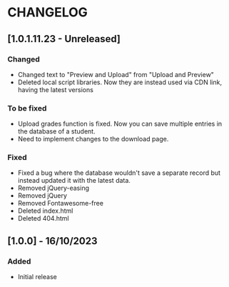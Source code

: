 # CHANGELOG

## [1.0.1.11.23 - Unreleased]

### Changed
- Changed text to "Preview and Upload" from "Upload and Preview"
- Deleted local script libraries. Now they are instead used via CDN link, having the latest versions

### To be fixed
- Upload grades function is fixed. Now you can save multiple entries in the database of a student.
- Need to implement changes to the download page.

### Fixed
- Fixed a bug where the database wouldn't save a separate record but instead updated it with the latest data.
- Removed jQuery-easing
- Removed jQuery
- Removed Fontawesome-free
- Deleted index.html
- Deleted 404.html

## [1.0.0] - 16/10/2023

### Added
- Initial release

